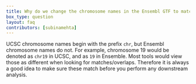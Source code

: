 ```yaml
---
title: Why do we change the chromosome names in the Ensembl GTF to match the UCSC genome reference?
box_type: question
layout: faq
contributors: [subinamehta]
---
```


UCSC chromosome names begin with the prefix `chr`, but Ensembl chromosome names do not. For example, chromosome 19 would be denoted as `chr19` in UCSC, and as `19` in Ensemble. Most tools would view those as different when looking for matches/overlaps. Therefore it is always a good idea to make sure these match before you perform any downstream analysis.

